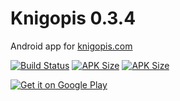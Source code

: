 # Knigopis 0.3.4
Android app for [knigopis.com](https://www.knigopis.com)

[![Build Status](https://travis-ci.org/sirekanyan/knigopis.svg?branch=master)](https://travis-ci.org/sirekanyan/knigopis)
[![APK Size](https://img.shields.io/badge/apk%20size-2.20%20MB-brightgreen.svg)](https://travis-ci.org/sirekanyan/knigopis)
[![APK Size](https://img.shields.io/badge/API-21%2B-brightgreen.svg)](https://source.android.com/setup/start/build-numbers)

<a href='https://play.google.com/store/apps/details?id=com.sirekanyan.knigopis'><img alt='Get it on Google Play' src='https://play.google.com/intl/en_us/badges/images/generic/en_badge_web_generic.png'/></a>
